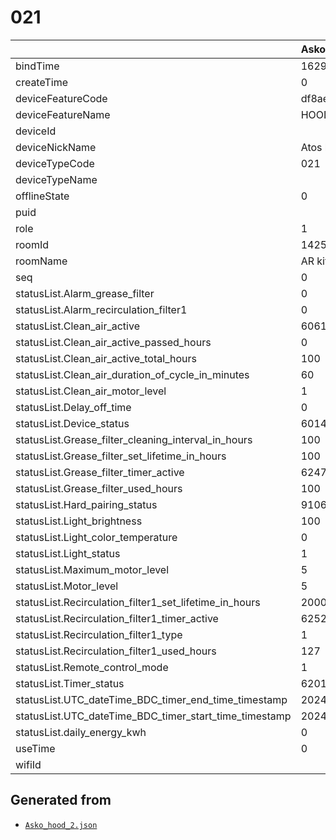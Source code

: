 # 021

|                                                        | Asko hood 2         |
|:-------------------------------------------------------|:--------------------|
| bindTime                                               | 1629724970364       |
| createTime                                             | 0                   |
| deviceFeatureCode                                      | df8ae1406f86cade    |
| deviceFeatureName                                      | HOOD                |
| deviceId                                               | <redacted>          |
| deviceNickName                                         | Atos hood           |
| deviceTypeCode                                         | 021                 |
| deviceTypeName                                         |                     |
| offlineState                                           | 0                   |
| puid                                                   | <redacted>          |
| role                                                   | 1                   |
| roomId                                                 | 142500              |
| roomName                                               | AR kitchen          |
| seq                                                    | 0                   |
| statusList.Alarm_grease_filter                         | 0                   |
| statusList.Alarm_recirculation_filter1                 | 0                   |
| statusList.Clean_air_active                            | 6061                |
| statusList.Clean_air_active_passed_hours               | 0                   |
| statusList.Clean_air_active_total_hours                | 100                 |
| statusList.Clean_air_duration_of_cycle_in_minutes      | 60                  |
| statusList.Clean_air_motor_level                       | 1                   |
| statusList.Delay_off_time                              | 0                   |
| statusList.Device_status                               | 6014                |
| statusList.Grease_filter_cleaning_interval_in_hours    | 100                 |
| statusList.Grease_filter_set_lifetime_in_hours         | 100                 |
| statusList.Grease_filter_timer_active                  | 6247                |
| statusList.Grease_filter_used_hours                    | 100                 |
| statusList.Hard_pairing_status                         | 9106                |
| statusList.Light_brightness                            | 100                 |
| statusList.Light_color_temperature                     | 0                   |
| statusList.Light_status                                | 1                   |
| statusList.Maximum_motor_level                         | 5                   |
| statusList.Motor_level                                 | 5                   |
| statusList.Recirculation_filter1_set_lifetime_in_hours | 2000                |
| statusList.Recirculation_filter1_timer_active          | 6252                |
| statusList.Recirculation_filter1_type                  | 1                   |
| statusList.Recirculation_filter1_used_hours            | 127                 |
| statusList.Remote_control_mode                         | 1                   |
| statusList.Timer_status                                | 6201                |
| statusList.UTC_dateTime_BDC_timer_end_time_timestamp   | 2024/03/17T20:29:56 |
| statusList.UTC_dateTime_BDC_timer_start_time_timestamp | 2024/03/17T20:19:56 |
| statusList.daily_energy_kwh                            | 0                   |
| useTime                                                | 0                   |
| wifiId                                                 | <redacted>          |

## Generated from

- [`Asko_hood_2.json`](Asko_hood_2.json)
